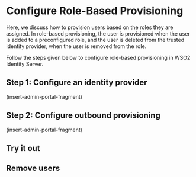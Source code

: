 # Configure Role-Based Provisioning

Here, we discuss how to provision users based on the roles they are assigned. In role-based provisioning, the user is provisioned when the user is added to a preconfigured role, and the user is deleted from the trusted identity provider, when the user is removed from the role.

Follow the steps given below to configure role-based provisioning in WSO2 Identity Server. 

## Step 1: Configure an identity provider

(insert-admin-portal-fragment)

## Step 2: Configure outbound provisioning

(insert-admin-portal-fragment)

## Try it out

## Remove users
